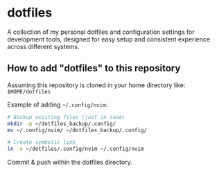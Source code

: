 # dotfiles

A collection of my personal dotfiles and configuration settings for development tools, designed for easy setup and consistent experience across different systems.

## How to add "dotfiles" to this repository

Assuming this repository is cloned in your home directory like:
```$HOME/dotfiles```

Example of adding ```~/.config/nvim```:

```bash
# Backup existing files (just in case)
mkdir -p ~/dotfiles_backup/.config/
mv ~/.config/nvim/ ~/dotfiles_backup/.config/

# Create symbolic link
ln -s ~/dotfiles/.config/nvim ~/.config/nvim
```

Commit & push within the dotfiles directory.
